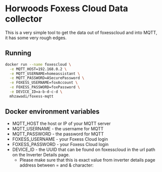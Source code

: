 # Horwoods Foxess Cloud Data collector

This is a very simple tool to get the data out of foxesscloud and into MQTT, it has some very rough edges.

## Running

```bash
docker run --name foxescloud \
  -e MQTT_HOST=192.168.0.2 \
  -e MQTT_USERNAME=homeassistant \
  -e MQTT_PASSWORD=ASecurePassword \
  -e FOXESS_USERNAME=foxAccount \
  -e FOXESS_PASSWORD=foxPassword \
  -e DEVICE_ID=a-b-d-c-d \
  mhzawadi/foxess-mqtt
```

## Docker environment variables

- MQTT_HOST the host or IP of your MQTT server
- MQTT_USERNAME - the username for MQTT
- MQTT_PASSWORD - the password for MQTT
- FOXESS_USERNAME - your Foxess Cloud login
- FOXESS_PASSWORD - your Foxess Cloud login
- DEVICE_ID - the UUID that can be found on foxesscloud in the url path on the Inverter Details page.
  - Please make sure that this is exact value from inverter details page address between = and & character:
